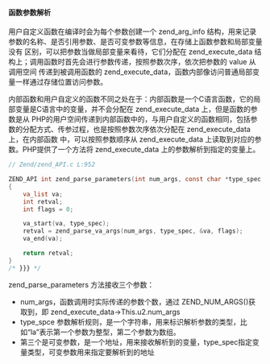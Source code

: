 #### 函数参数解析

用户自定义函数在编译时会为每个参数创建一个 zend_arg_info 结构，用来记录参数的名称、是否引用参数、是否可变参数等信息，在存储上函数参数和局部变量没有
区别，可以把参数当做局部变量来看待，它们分配在 zend_execute_data 结构上；调用函数时首先会进行参数传递，按照参数次序，依次把参数的 value 从调用空间
传递到被调用函数的 zend_execute_data，函数内部像访问普通局部变量一样通过存储位置访问参数。

内部函数和用户自定义的函数不同之处在于：内部函数是一个C语言函数，它的局部变量是C语言中的变量，并不会分配在 zend_execute_data 上，但是函数的参数是从
PHP的用户空间传递到内部函数中的，与用户自定义的函数相同，包括参数的分配方式、传参过程，也是按照参数次序依次分配在 zend_execute_data 上，在内部函数
中，可以按照参数顺序从 zend_execute_data 上读取到对应的参数。PHP提供了一个方法将 zend_execute_data 上的参数解析到指定的变量上。

```C
// Zend/zend_API.c L:952

ZEND_API int zend_parse_parameters(int num_args, const char *type_spec, ...) /* {{{ */
{
	va_list va;
	int retval;
	int flags = 0;

	va_start(va, type_spec);
	retval = zend_parse_va_args(num_args, type_spec, &va, flags);
	va_end(va);

	return retval;
}
/* }}} */

```

zend_parse_parameters 方法接收三个参数：
* num_args，函数调用时实际传递的参数个数，通过 ZEND_NUM_ARGS()获取到，即 zend_execute_data->This.u2.num_args
* type_spce 参数解析规则，是一个字符串，用来标识解析参数的类型，比如“la”表示第一个参数为整型，第二个参数为数组。
* 第三个是可变参数，是一个地址，用来接收解析到的变量，type_spec指定变量类型，可变参数用来指定要解析到的地址


